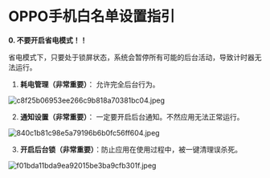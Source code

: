 # OPPO手机白名单设置指引

**0. 不要开启省电模式！！** 

省电模式下，只要处于锁屏状态，系统会暂停所有可能的后台活动，导致计时器无法运行。

1. **耗电管理（非常重要）**： 允许完全后台行为。

![c8f25b06953ee266c9b818a70381bc04.jpeg](https://gd-hbimg.huaban.com/19c12da74f10795c6662c53773610dacaf41f9c12c767-ALusDx)

2. **通知设置（非常重要）**： 一定要开启后台通知。不然应用无法正常运行。

![840c1b81c98e5a79196b6b0fc56ff604.jpeg](https://gd-hbimg.huaban.com/ece5d5a09766d048a00f0efd7aba6a14ffd2b1c12dee6-czuvQh)

3. **开启后台锁（非常重要）**：防止应用在使用过程中，被一键清理误杀死。

![f01bda11bda9ea92015be3ba9cfb301f.jpeg](https://gd-hbimg.huaban.com/07754520c772fcc461463f322e5a0f8de31cc74f43b2e-OwTiPi)